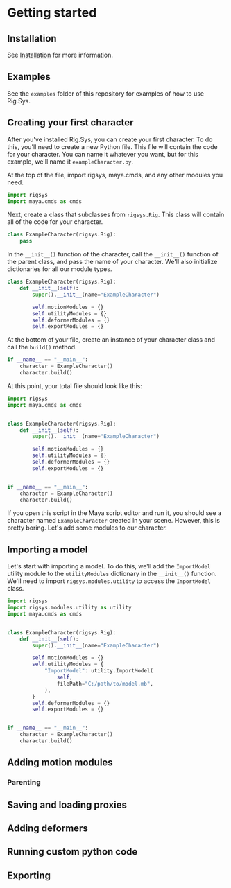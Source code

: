 # Getting started

## Installation

See [Installation](installation.md) for more information.

## Examples

See the `examples` folder of this repository for examples of how to use Rig.Sys.

## Creating your first character

After you've installed Rig.Sys, you can create your first character. To do this, you'll need to create a new Python file. This file will contain the code for your character. You can name it whatever you want, but for this example, we'll name it `exampleCharacter.py`.

At the top of the file, import rigsys, maya.cmds, and any other modules you need.

```python
import rigsys
import maya.cmds as cmds
```

Next, create a class that subclasses from `rigsys.Rig`. This class will contain all of the code for your character.

```python
class ExampleCharacter(rigsys.Rig):
    pass
```

In the `__init__()` function of the character, call the `__init__()` function of the parent class, and pass the name of your character. We'll also initialize dictionaries for all our module types.

```python
class ExampleCharacter(rigsys.Rig):
    def __init__(self):
        super().__init__(name="ExampleCharacter")

        self.motionModules = {}
        self.utilityModules = {}
        self.deformerModules = {}
        self.exportModules = {}
```

At the bottom of your file, create an instance of your character class and call the `build()` method.

```python
if __name__ == "__main__":
    character = ExampleCharacter()
    character.build()
```

At this point, your total file should look like this:

```python
import rigsys
import maya.cmds as cmds


class ExampleCharacter(rigsys.Rig):
    def __init__(self):
        super().__init__(name="ExampleCharacter")

        self.motionModules = {}
        self.utilityModules = {}
        self.deformerModules = {}
        self.exportModules = {}


if __name__ == "__main__":
    character = ExampleCharacter()
    character.build()
```

If you open this script in the Maya script editor and run it, you should see a character named `ExampleCharacter` created in your scene. However, this is pretty boring. Let's add some modules to our character.

## Importing a model

Let's start with importing a model. To do this, we'll add the `ImportModel` utility module to the `utilityModules` dictionary in the `__init__()` function. We'll need to import `rigsys.modules.utility` to access the `ImportModel` class.

```python
import rigsys
import rigsys.modules.utility as utility
import maya.cmds as cmds


class ExampleCharacter(rigsys.Rig):
    def __init__(self):
        super().__init__(name="ExampleCharacter")

        self.motionModules = {}
        self.utilityModules = {
            "ImportModel": utility.ImportModel(
                self,
                filePath="C:/path/to/model.mb",
            ),
        }
        self.deformerModules = {}
        self.exportModules = {}


if __name__ == "__main__":
    character = ExampleCharacter()
    character.build()
```

## Adding motion modules

### Parenting

## Saving and loading proxies

## Adding deformers

## Running custom python code

## Exporting
